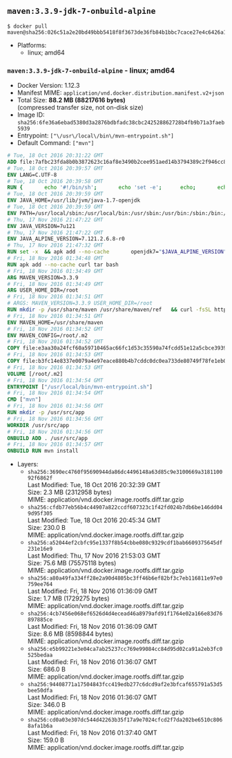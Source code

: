 ## `maven:3.3.9-jdk-7-onbuild-alpine`

```console
$ docker pull maven@sha256:026c51a2e20bd49bbb5418f8f3673de36fb84b1bbc7cace27e4c6426a119c199
```

-	Platforms:
	-	linux; amd64

### `maven:3.3.9-jdk-7-onbuild-alpine` - linux; amd64

-	Docker Version: 1.12.3
-	Manifest MIME: `application/vnd.docker.distribution.manifest.v2+json`
-	Total Size: **88.2 MB (88217616 bytes)**  
	(compressed transfer size, not on-disk size)
-	Image ID: `sha256:6fe36a6ebad5380d3a2876bdbfadc38cbc242528862728b4fb9b71a3faeb5939`
-	Entrypoint: `["\/usr\/local\/bin\/mvn-entrypoint.sh"]`
-	Default Command: `["mvn"]`

```dockerfile
# Tue, 18 Oct 2016 20:31:22 GMT
ADD file:7afbc23fda8b0b3872623c16af8e3490b2cee951aed14b3794389c2f946cc8c7 in / 
# Tue, 18 Oct 2016 20:39:57 GMT
ENV LANG=C.UTF-8
# Tue, 18 Oct 2016 20:39:58 GMT
RUN { 		echo '#!/bin/sh'; 		echo 'set -e'; 		echo; 		echo 'dirname "$(dirname "$(readlink -f "$(which javac || which java)")")"'; 	} > /usr/local/bin/docker-java-home 	&& chmod +x /usr/local/bin/docker-java-home
# Tue, 18 Oct 2016 20:39:59 GMT
ENV JAVA_HOME=/usr/lib/jvm/java-1.7-openjdk
# Tue, 18 Oct 2016 20:39:59 GMT
ENV PATH=/usr/local/sbin:/usr/local/bin:/usr/sbin:/usr/bin:/sbin:/bin:/usr/lib/jvm/java-1.7-openjdk/jre/bin:/usr/lib/jvm/java-1.7-openjdk/bin
# Thu, 17 Nov 2016 21:47:22 GMT
ENV JAVA_VERSION=7u121
# Thu, 17 Nov 2016 21:47:22 GMT
ENV JAVA_ALPINE_VERSION=7.121.2.6.8-r0
# Thu, 17 Nov 2016 21:47:32 GMT
RUN set -x 	&& apk add --no-cache 		openjdk7="$JAVA_ALPINE_VERSION" 	&& [ "$JAVA_HOME" = "$(docker-java-home)" ]
# Fri, 18 Nov 2016 01:34:48 GMT
RUN apk add --no-cache curl tar bash
# Fri, 18 Nov 2016 01:34:49 GMT
ARG MAVEN_VERSION=3.3.9
# Fri, 18 Nov 2016 01:34:49 GMT
ARG USER_HOME_DIR=/root
# Fri, 18 Nov 2016 01:34:51 GMT
# ARGS: MAVEN_VERSION=3.3.9 USER_HOME_DIR=/root
RUN mkdir -p /usr/share/maven /usr/share/maven/ref   && curl -fsSL http://apache.osuosl.org/maven/maven-3/$MAVEN_VERSION/binaries/apache-maven-$MAVEN_VERSION-bin.tar.gz     | tar -xzC /usr/share/maven --strip-components=1   && ln -s /usr/share/maven/bin/mvn /usr/bin/mvn
# Fri, 18 Nov 2016 01:34:51 GMT
ENV MAVEN_HOME=/usr/share/maven
# Fri, 18 Nov 2016 01:34:52 GMT
ENV MAVEN_CONFIG=/root/.m2
# Fri, 18 Nov 2016 01:34:52 GMT
COPY file:e3aa30a24fcf60a59710465ac66fc1d53c35590a74fcdd51e12a5cbce393904b in /usr/local/bin/mvn-entrypoint.sh 
# Fri, 18 Nov 2016 01:34:53 GMT
COPY file:b3fc14e8337e0079a4e97eace880b4b7cddc0dc0ea733de80749f78fe1eb089a in /usr/share/maven/ref/ 
# Fri, 18 Nov 2016 01:34:53 GMT
VOLUME [/root/.m2]
# Fri, 18 Nov 2016 01:34:54 GMT
ENTRYPOINT ["/usr/local/bin/mvn-entrypoint.sh"]
# Fri, 18 Nov 2016 01:34:54 GMT
CMD ["mvn"]
# Fri, 18 Nov 2016 01:34:56 GMT
RUN mkdir -p /usr/src/app
# Fri, 18 Nov 2016 01:34:56 GMT
WORKDIR /usr/src/app
# Fri, 18 Nov 2016 01:34:56 GMT
ONBUILD ADD . /usr/src/app
# Fri, 18 Nov 2016 01:34:57 GMT
ONBUILD RUN mvn install
```

-	Layers:
	-	`sha256:3690ec4760f95690944da86dc4496148a63d85c9e3100669a318110092f6862f`  
		Last Modified: Tue, 18 Oct 2016 20:32:39 GMT  
		Size: 2.3 MB (2312958 bytes)  
		MIME: application/vnd.docker.image.rootfs.diff.tar.gzip
	-	`sha256:cfdb77eb56b4c44907a822ccdf607323c1f42fd024b7db6be146dd049d95f305`  
		Last Modified: Tue, 18 Oct 2016 20:45:34 GMT  
		Size: 230.0 B  
		MIME: application/vnd.docker.image.rootfs.diff.tar.gzip
	-	`sha256:a52044ef2cbfc95e1337f8b54cbbe080c9329cdf1bab6609375645df231e16e9`  
		Last Modified: Thu, 17 Nov 2016 21:53:03 GMT  
		Size: 75.6 MB (75575118 bytes)  
		MIME: application/vnd.docker.image.rootfs.diff.tar.gzip
	-	`sha256:a80a49fa334ff28e2a90d4805bc3ff46b6ef82bf3c7eb116811e97e0759ee764`  
		Last Modified: Fri, 18 Nov 2016 01:36:09 GMT  
		Size: 1.7 MB (1729275 bytes)  
		MIME: application/vnd.docker.image.rootfs.diff.tar.gzip
	-	`sha256:4cb7456e068ef6526d4d4ecead46a8979afd91f1764e02a166e83d76897885ce`  
		Last Modified: Fri, 18 Nov 2016 01:36:09 GMT  
		Size: 8.6 MB (8598844 bytes)  
		MIME: application/vnd.docker.image.rootfs.diff.tar.gzip
	-	`sha256:e5b99221e3e04ca7ab25237cc769e99084cc84d95d02ca91a2eb3fc0525bedaa`  
		Last Modified: Fri, 18 Nov 2016 01:36:07 GMT  
		Size: 686.0 B  
		MIME: application/vnd.docker.image.rootfs.diff.tar.gzip
	-	`sha256:94408771a17504843fcc419edb277c6dcd9af2e3bfcaf655791a53d5bee50dfa`  
		Last Modified: Fri, 18 Nov 2016 01:36:07 GMT  
		Size: 346.0 B  
		MIME: application/vnd.docker.image.rootfs.diff.tar.gzip
	-	`sha256:cd0a03e307dc544d42263b35f17a9e7024cfcd2f7da202be6510c8068afa1b6a`  
		Last Modified: Fri, 18 Nov 2016 01:37:40 GMT  
		Size: 159.0 B  
		MIME: application/vnd.docker.image.rootfs.diff.tar.gzip
